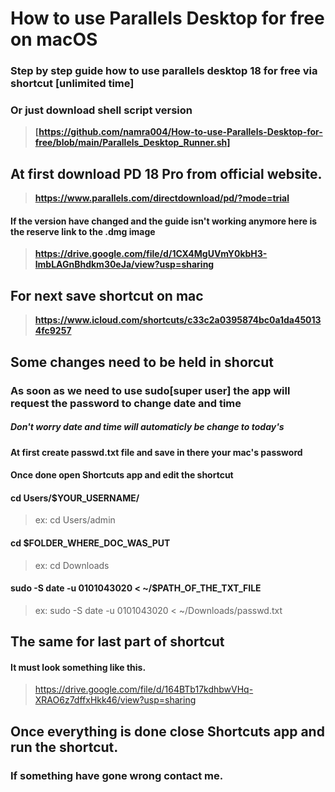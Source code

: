 # How to use Parallels Desktop for free on macOS
### Step by step guide how to use parallels desktop 18 for free via shortcut **[unlimited time]**
### Or just download shell script version 
> **[https://github.com/namra004/How-to-use-Parallels-Desktop-for-free/blob/main/Parallels_Desktop_Runner.sh]**


## At first download PD 18 Pro from official website.
> **https://www.parallels.com/directdownload/pd/?mode=trial**
#### If the version have changed and the guide isn't working anymore here is the reserve link to the .dmg image
> **https://drive.google.com/file/d/1CX4MgUVmY0kbH3-lmbLAGnBhdkm30eJa/view?usp=sharing**

## For next save shortcut on mac
> **https://www.icloud.com/shortcuts/c33c2a0395874bc0a1da450134fc9257**

## Some changes need to be held in shorcut
### As soon as we need to use sudo[super user] the app will request the password to change date and time
##### Don't worry date and time will automaticly be change to today's

#### At first create passwd.txt file and save in there your mac's password
#### Once done open Shortcuts app and edit the shortcut
#### cd Users/$YOUR_USERNAME/
> ex: cd Users/admin
#### cd $FOLDER_WHERE_DOC_WAS_PUT
> ex: cd Downloads
#### sudo -S date -u 0101043020 < ~/$PATH_OF_THE_TXT_FILE
> ex: sudo -S date -u 0101043020 < ~/Downloads/passwd.txt

## **The same for last part of shortcut**
#### It must look something like this.
> https://drive.google.com/file/d/164BTb17kdhbwVHq-XRAO6z7dffxHkk46/view?usp=sharing

## Once everything is done close Shortcuts app and run the shortcut.
### If something have gone wrong contact me.
